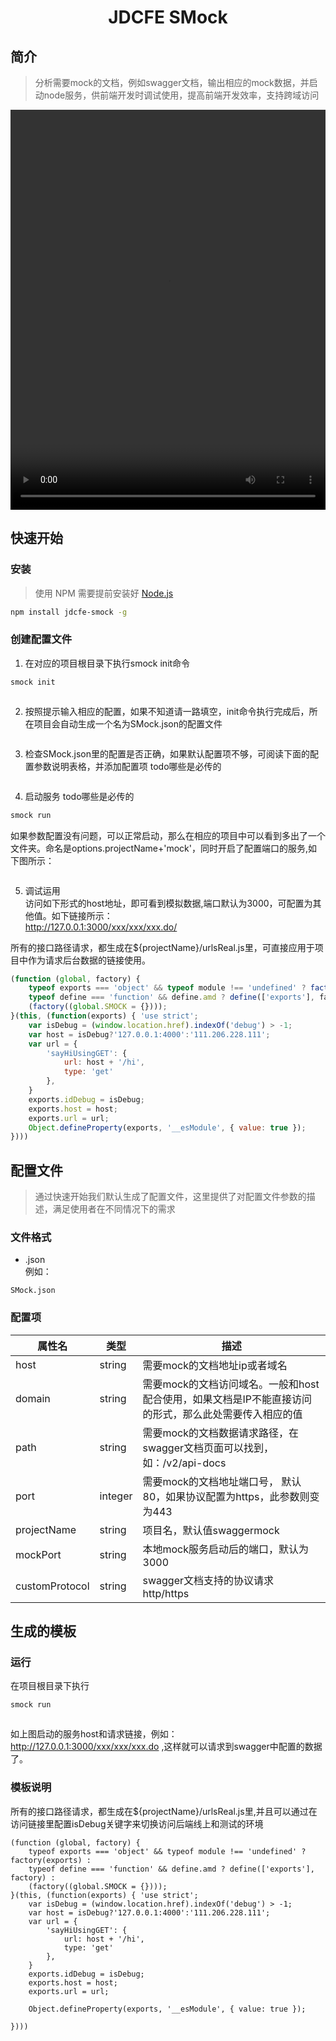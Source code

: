 <div align="center">
  <h1>JDCFE SMock</h1>
</div>

## 简介
>分析需要mock的文档，例如swagger文档，输出相应的mock数据，并启动node服务，供前端开发时调试使用，提高前端开发效率，支持跨域访问

<video src="https://jdvod.300hu.com/4c1f7a6atransbjngwcloud1oss/1610597a113300169256079361/v.f30.mp4" width="100%" height="640" controls="controls">
Your browser does not support the video tag.
</video>

## 快速开始

### 安装
> 使用 NPM 需要提前安装好 [Node.js](https://nodejs.org/en/)
```bash
npm install jdcfe-smock -g
```
### 创建配置文件

1. 在对应的项目根目录下执行smock init命令
```bash
smock init
```
<img src="//img30.360buyimg.com/uba/jfs/t1/3524/29/8582/115957/5ba9fb4dEc4b4bc92/1a959e4c729ffb8e.png" alt="">

2. 按照提示输入相应的配置，如果不知道请一路填空，init命令执行完成后，所在项目会自动生成一个名为SMock.json的配置文件<br>
   
<img src="//img30.360buyimg.com/uba/jfs/t1/237/40/8780/85097/5ba9fb4dE3c9a3211/f3c1245569a0d899.png" alt="">

3. 检查SMock.json里的配置是否正确，如果默认配置项不够，可阅读下面的配置参数说明表格，并添加配置项  todo哪些是必传的<br>

<img src="//img20.360buyimg.com/uba/jfs/t1/2404/26/8621/86299/5ba9fc51Ed55709cc/7ff83d96cf6a48f3.png" alt="">

4. 启动服务 todo哪些是必传的
```bash
smock run
```
如果参数配置没有问题，可以正常启动，那么在相应的项目中可以看到多出了一个文件夹。命名是options.projectName+'mock'，同时开启了配置端口的服务,如下图所示：

<img src="//img14.360buyimg.com/uba/jfs/t1/3093/12/8740/149983/5ba9fb4dE8cb56269/1a17bcb3a896b120.png" alt="">

5. 调试运用    
访问如下形式的host地址，即可看到模拟数据,端口默认为3000，可配置为其他值。如下链接所示：<br>
http://127.0.0.1:3000/xxx/xxx/xxx.do/

<img src="//img11.360buyimg.com/uba/jfs/t1/1890/5/8717/227920/5ba9fb4dE96cf8785/22ebc27582f91df8.png" alt=""><br>
所有的接口路径请求，都生成在${projectName}/urlsReal.js里，可直接应用于项目中作为请求后台数据的链接使用。<br>
```js
(function (global, factory) {
    typeof exports === 'object' && typeof module !== 'undefined' ? factory(exports) :
    typeof define === 'function' && define.amd ? define(['exports'], factory) :
    (factory((global.SMOCK = {})));
}(this, (function(exports) { 'use strict';
    var isDebug = (window.location.href).indexOf('debug') > -1;
    var host = isDebug?'127.0.0.1:4000':'111.206.228.111';
    var url = {
        'sayHiUsingGET': {
            url: host + '/hi',
            type: 'get'
        },
    }
    exports.idDebug = isDebug;
    exports.host = host;
    exports.url = url;
    Object.defineProperty(exports, '__esModule', { value: true });
})))
```

## 配置文件
>通过快速开始我们默认生成了配置文件，这里提供了对配置文件参数的描述，满足使用者在不同情况下的需求

### 文件格式
- .json<br>
例如：
```
SMock.json
```

### 配置项
|属性名|类型|描述
|---|---|---|
|host| string| 需要mock的文档地址ip或者域名
|domain|string| 需要mock的文档访问域名。一般和host配合使用，如果文档是IP不能直接访问的形式，那么此处需要传入相应的值
|path|string| 需要mock的文档数据请求路径，在swagger文档页面可以找到，如：/v2/api-docs
|port| integer| 需要mock的文档地址端口号， 默认80，如果协议配置为https，此参数则变为443
|projectName| string| 项目名，默认值swaggermock
|mockPort| string| 本地mock服务启动后的端口，默认为3000
|customProtocol| string| swagger文档支持的协议请求 http/https

## 生成的模板
### 运行

在项目根目录下执行 

```bash
smock run
```
<img src="http://img13.360buyimg.com/uba/jfs/t26611/110/1585181953/26635/35b59371/5be6858cNc1bc63df.png" alt="">

如上图启动的服务host和请求链接，例如：http://127.0.0.1:3000/xxx/xxx/xxx.do ,这样就可以请求到swagger中配置的数据了。

### 模板说明
所有的接口路径请求，都生成在${projectName}/urlsReal.js里,并且可以通过在访问链接里配置isDebug关键字来切换访问后端线上和测试的环境

```
(function (global, factory) {
    typeof exports === 'object' && typeof module !== 'undefined' ? factory(exports) :
    typeof define === 'function' && define.amd ? define(['exports'], factory) :
    (factory((global.SMOCK = {})));
}(this, (function(exports) { 'use strict';
    var isDebug = (window.location.href).indexOf('debug') > -1;
    var host = isDebug?'127.0.0.1:4000':'111.206.228.111';
    var url = {
        'sayHiUsingGET': {
            url: host + '/hi',
            type: 'get'
        },    
    }
    exports.idDebug = isDebug;
    exports.host = host;
    exports.url = url;

    Object.defineProperty(exports, '__esModule', { value: true });

})))
```